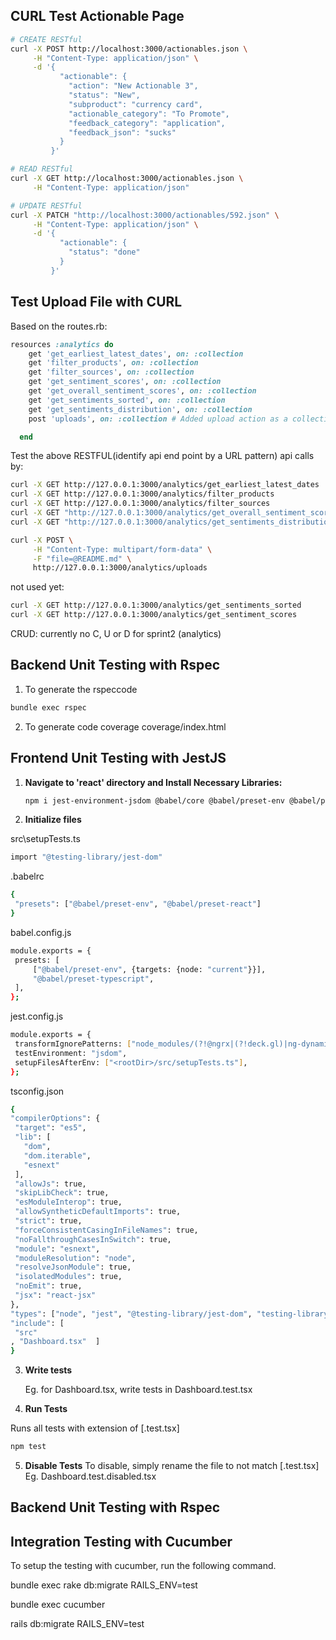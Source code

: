 ## CURL Test Actionable Page

```bash
# CREATE RESTful
curl -X POST http://localhost:3000/actionables.json \
     -H "Content-Type: application/json" \
     -d '{
           "actionable": {
             "action": "New Actionable 3",
             "status": "New",
             "subproduct": "currency card",
             "actionable_category": "To Promote",
             "feedback_category": "application",
             "feedback_json": "sucks"
           }
         }'

# READ RESTful
curl -X GET http://localhost:3000/actionables.json \
     -H "Content-Type: application/json"

# UPDATE RESTful
curl -X PATCH "http://localhost:3000/actionables/592.json" \
     -H "Content-Type: application/json" \
     -d '{
           "actionable": {
             "status": "done"
           }
         }'
```

## Test Upload File with CURL

Based on the routes.rb:

```rb
resources :analytics do
    get 'get_earliest_latest_dates', on: :collection
    get 'filter_products', on: :collection
    get 'filter_sources', on: :collection
    get 'get_sentiment_scores', on: :collection
    get 'get_overall_sentiment_scores', on: :collection
    get 'get_sentiments_sorted', on: :collection
    get 'get_sentiments_distribution', on: :collection
    post 'uploads', on: :collection # Added upload action as a collection route

  end
```

Test the above RESTFUL(identify api end point by a URL pattern) api calls by:

```bash
curl -X GET http://127.0.0.1:3000/analytics/get_earliest_latest_dates
curl -X GET http://127.0.0.1:3000/analytics/filter_products
curl -X GET http://127.0.0.1:3000/analytics/filter_sources
curl -X GET "http://127.0.0.1:3000/analytics/get_overall_sentiment_scores?fromDate=25/06/2024&toDate=02/07/2024&product=DBS%20Treasure&source=Product%20Survey"
curl -X GET "http://127.0.0.1:3000/analytics/get_sentiments_distribution?fromDate=02/07/2024&toDate=09/07/2024&product=DBS%20Treasure&source=Product%20Survey"

curl -X POST \
     -H "Content-Type: multipart/form-data" \
     -F "file=@README.md" \
     http://127.0.0.1:3000/analytics/uploads
```

not used yet:

```bash
curl -X GET http://127.0.0.1:3000/analytics/get_sentiments_sorted
curl -X GET http://127.0.0.1:3000/analytics/get_sentiment_scores
```

CRUD: currently no C, U or D for sprint2 (analytics)

## Backend Unit Testing with Rspec

1. To generate the rspeccode

```bash
bundle exec rspec
```

2. To generate code coverage
   coverage/index.html

## Frontend Unit Testing with JestJS

1. **Navigate to 'react' directory and Install Necessary Libraries:**

   ```bash
   npm i jest-environment-jsdom @babel/core @babel/preset-env @babel/preset-typescript @types/jest @types/testing-library__jest-dom babel-jest jest-fetch-mock ts-jest
   ```

2. **Initialize files**

src\setupTests.ts

```bash
import "@testing-library/jest-dom"
```

.babelrc

```bash
{
 "presets": ["@babel/preset-env", "@babel/preset-react"]
}
```

babel.config.js

```bash
module.exports = {
 presets: [
     ["@babel/preset-env", {targets: {node: "current"}}],
     "@babel/preset-typescript",
 ],
};
```

jest.config.js

```bash
module.exports = {
 transformIgnorePatterns: ["node_modules/(?!@ngrx|(?!deck.gl)|ng-dynamic)"],
 testEnvironment: "jsdom",
 setupFilesAfterEnv: ["<rootDir>/src/setupTests.ts"],
};
```

tsconfig.json

```bash
{
"compilerOptions": {
 "target": "es5",
 "lib": [
   "dom",
   "dom.iterable",
   "esnext"
 ],
 "allowJs": true,
 "skipLibCheck": true,
 "esModuleInterop": true,
 "allowSyntheticDefaultImports": true,
 "strict": true,
 "forceConsistentCasingInFileNames": true,
 "noFallthroughCasesInSwitch": true,
 "module": "esnext",
 "moduleResolution": "node",
 "resolveJsonModule": true,
 "isolatedModules": true,
 "noEmit": true,
 "jsx": "react-jsx"
},
"types": ["node", "jest", "@testing-library/jest-dom", "testing-library__jest-dom"],
"include": [
 "src"
, "Dashboard.tsx"  ]
}
```

3. **Write tests**

   Eg. for Dashboard.tsx, write tests in Dashboard.test.tsx

4. **Run Tests**

Runs all tests with extension of [.test.tsx]

```bash
npm test
```

5. **Disable Tests**
   To disable, simply rename the file to not match [.test.tsx] Eg. Dashboard.test.disabled.tsx

## Backend Unit Testing with Rspec

## Integration Testing with Cucumber

To setup the testing with cucumber, run the following command.

bundle exec rake db:migrate RAILS_ENV=test

bundle exec cucumber

rails db:migrate RAILS_ENV=test
